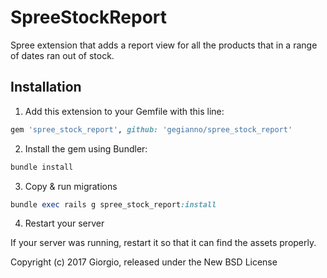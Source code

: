 SpreeStockReport
================

Spree extension that adds a report view for all the products that in a range of dates ran out of stock.

## Installation

1. Add this extension to your Gemfile with this line:
  ```ruby
  gem 'spree_stock_report', github: 'gegianno/spree_stock_report'
  ```

2. Install the gem using Bundler:
  ```ruby
  bundle install
  ```

3. Copy & run migrations
  ```ruby
  bundle exec rails g spree_stock_report:install
  ```

4. Restart your server

  If your server was running, restart it so that it can find the assets properly.


Copyright (c) 2017 Giorgio, released under the New BSD License
